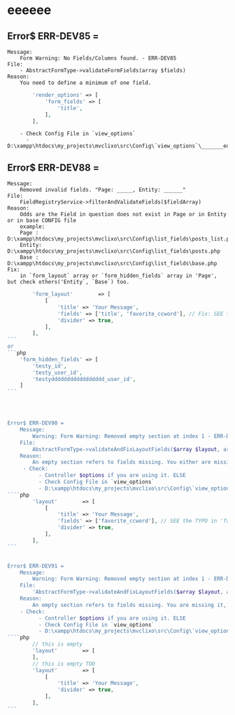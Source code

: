 
# eeeeee

## Error$ ERR-DEV85 =
    Message:
        Form Warning: No Fields/Columns found. - ERR-DEV85
    File:
        - AbstractFormType->validateFormFields(array $fields)
    Reason:
        You need to define a minimum of one field.
```php
        'render_options' => [
            'form_fields' => [
                'title',
            ],
        ],
```
        - Check Config File in `view_options`
          - D:\xampp\htdocs\my_projects\mvclixo\src\Config\`view_options`\_______edit.php


## Error$ ERR-DEV88 =
    Message:
        Removed invalid fields. "Page: _____, Entity: ______"
    File:
        FieldRegistryService->filterAndValidateFields($fieldArray)
    Reason:
        Odds are the Field in question does not exist in Page or in Entity or in base CONFIG file
        example:
        Page : D:\xampp\htdocs\my_projects\mvclixo\src\Config\list_fields\posts_list.php
        Entity: D:\xampp\htdocs\my_projects\mvclixo\src\Config\list_fields\posts.php
        Base : D:\xampp\htdocs\my_projects\mvclixo\src\Config\list_fields\base.php
    Fix:
        in `form_layout` array or `form_hidden_fields` array in 'Page', but check others('Entity`, `Base`) too.
````php
        'form_layout'        => [
            [
                'title' => 'Your Message',
                'fields' => ['title', 'favorite_ccword'], // Fix: SEE the TYPO in 'favorite_ccword'
                'divider' => true,
            ],
        ],
```
or
```php
    'form_hidden_fields' => [
        'testy_id',
        'testy_user_id',
        'testyddddddddddddddddd_user_id',
    ]
```




Error$ ERR-DEV90 =
    Message:
        Warning: Form Warning: Removed empty section at index 1 - ERR-DEV90
    File:
        AbstractFormType->validateAndFixLayoutFields($array $layout, array $availableFields)
    Reason:
        An empty section refers to fields missing. You either are missing it. Or it as a single value that was invalid and got removed by ERR-DEV89, thus causing this error.
     - Check:
          - Controller $options if you are using it. ELSE
          - Check Config File in `view_options`
          - D:\xampp\htdocs\my_projects\mvclixo\src\Config\`view_options`\_______edit.php
````php
        'layout'        => [
            [
                'title' => 'Your Message',
                'fields' => ['favorite_ccword'], // SEE the TYPO in 'favorite_ccword'
                'divider' => true,
            ],
        ],
```


Error$ ERR-DEV91 =
    Message:
        Warning: Form Warning: Removed empty section at index 1 - ERR-DEV91
    File:
        'AbstractFormType->validateAndFixLayoutFields($array $layout, array $availableFields)'
    Reason:
        An empty section refers to fields missing. You are missing it, thus causing this error.
    - Check:
          - Controller $options if you are using it. ELSE
          - Check Config File in `view_options`
          - D:\xampp\htdocs\my_projects\mvclixo\src\Config\`view_options`\_______edit.php
````php
        // this is empty
        'layout'        => [
        ],
        // this is empty TOO
        'layout'        => [
            [
                'title' => 'Your Message',
                'divider' => true,
            ],
        ],
```